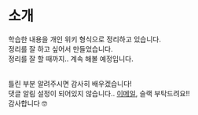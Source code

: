 
# 소개

학습한 내용을 개인 위키 형식으로 정리하고 있습니다.<br>
정리를 잘 하고 싶어서 만들었습니다. <br>
정리를 잘 할 때까지.. 계속 해볼 예정입니다. <br><br>

틀린 부분 알려주시면 감사히 배우겠습니다!<br>
댓글 알림 설정이 되어있지 않습니다.. <a href="mailto:yeosong@student.42seoul.kr">이메일</a>, 슬랙 부탁드려요!!<br>
감사합니다 🤓
